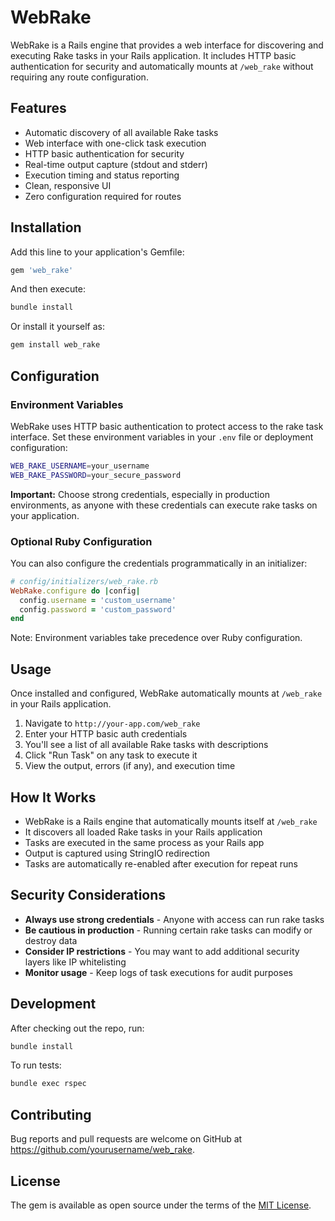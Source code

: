 # WebRake

WebRake is a Rails engine that provides a web interface for discovering and executing Rake tasks in your Rails application. It includes HTTP basic authentication for security and automatically mounts at `/web_rake` without requiring any route configuration.

## Features

- Automatic discovery of all available Rake tasks
- Web interface with one-click task execution
- HTTP basic authentication for security
- Real-time output capture (stdout and stderr)
- Execution timing and status reporting
- Clean, responsive UI
- Zero configuration required for routes

## Installation

Add this line to your application's Gemfile:

```ruby
gem 'web_rake'
```

And then execute:

```bash
bundle install
```

Or install it yourself as:

```bash
gem install web_rake
```

## Configuration

### Environment Variables

WebRake uses HTTP basic authentication to protect access to the rake task interface. Set these environment variables in your `.env` file or deployment configuration:

```bash
WEB_RAKE_USERNAME=your_username
WEB_RAKE_PASSWORD=your_secure_password
```

**Important:** Choose strong credentials, especially in production environments, as anyone with these credentials can execute rake tasks on your application.

### Optional Ruby Configuration

You can also configure the credentials programmatically in an initializer:

```ruby
# config/initializers/web_rake.rb
WebRake.configure do |config|
  config.username = 'custom_username'
  config.password = 'custom_password'
end
```

Note: Environment variables take precedence over Ruby configuration.

## Usage

Once installed and configured, WebRake automatically mounts at `/web_rake` in your Rails application.

1. Navigate to `http://your-app.com/web_rake`
2. Enter your HTTP basic auth credentials
3. You'll see a list of all available Rake tasks with descriptions
4. Click "Run Task" on any task to execute it
5. View the output, errors (if any), and execution time

## How It Works

- WebRake is a Rails engine that automatically mounts itself at `/web_rake`
- It discovers all loaded Rake tasks in your Rails application
- Tasks are executed in the same process as your Rails app
- Output is captured using StringIO redirection
- Tasks are automatically re-enabled after execution for repeat runs

## Security Considerations

- **Always use strong credentials** - Anyone with access can run rake tasks
- **Be cautious in production** - Running certain rake tasks can modify or destroy data
- **Consider IP restrictions** - You may want to add additional security layers like IP whitelisting
- **Monitor usage** - Keep logs of task executions for audit purposes

## Development

After checking out the repo, run:

```bash
bundle install
```

To run tests:

```bash
bundle exec rspec
```

## Contributing

Bug reports and pull requests are welcome on GitHub at https://github.com/yourusername/web_rake.

## License

The gem is available as open source under the terms of the [MIT License](https://opensource.org/licenses/MIT).
